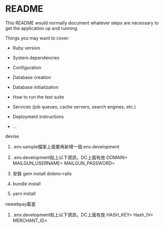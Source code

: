 # README

This README would normally document whatever steps are necessary to get the
application up and running.

Things you may want to cover:

* Ruby version

* System dependencies

* Configuration

* Database creation

* Database initialization

* How to run the test suite

* Services (job queues, cache servers, search engines, etc.)

* Deployment instructions

* ...


devise 

1.  .env.sample檔案上面要再新增一個.env.development

2. .env.development貼上以下資訊，DC上面有放
DOMAIN=
MAILGUN_USERNAME=
MAILGUN_PASSWORD=

3. 安裝 gem install dotenv-rails

4. bundle install

5. yarn install 

newebpay藍星

1. .env.development貼上以下資訊，DC上面有放
HASH_KEY=
Hash_IV=
MERCHANT_ID=